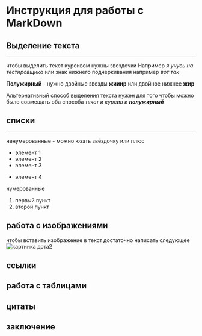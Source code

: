 # Инструкция для работы с MarkDown

## Выделение текста
---

чтобы выделить текст курсивом нужны звездочки 
Например *я учусь на тестировщика* или знак нижнего подчеркивания например _вот так_

**Полужирный** - нужно двойные звезды **жииир** или двойное нижнее __жир__

Альтернативный способ выделения текста нужен для того чтобы можно было совмещать оба способа
_текст и курсив и **полужирный**_

## списки
---
ненумерованные - можно юзать звёздочку или плюс
* элемент 1
* элемент 2
* элемент 3
+ элемент 4

нумерованные
1. первый пункт
2. второй пункт

## работа с изображениями 
чтобы вставить изображение в текст достаточно написать следующее 
![картинка дота2](https://club.dns-shop.ru/api/v1/image/getOriginal/q93_933b0e989546acec00d5e1a4671b2db7c69ecb5b944262e99ae3f038f0a84af2.jpg/)

## ссылки

## работа с таблицами

## цитаты

## заключение